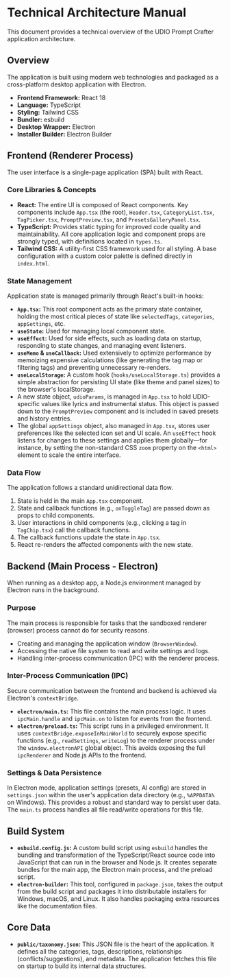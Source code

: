 # Technical Architecture Manual

This document provides a technical overview of the UDIO Prompt Crafter application architecture.

## Overview

The application is built using modern web technologies and packaged as a cross-platform desktop application with Electron.

-   **Frontend Framework:** React 18
-   **Language:** TypeScript
-   **Styling:** Tailwind CSS
-   **Bundler:** esbuild
-   **Desktop Wrapper:** Electron
-   **Installer Builder:** Electron Builder

## Frontend (Renderer Process)

The user interface is a single-page application (SPA) built with React.

### Core Libraries & Concepts

-   **React:** The entire UI is composed of React components. Key components include `App.tsx` (the root), `Header.tsx`, `CategoryList.tsx`, `TagPicker.tsx`, `PromptPreview.tsx`, and `PresetsGalleryPanel.tsx`.
-   **TypeScript:** Provides static typing for improved code quality and maintainability. All core application logic and component props are strongly typed, with definitions located in `types.ts`.
-   **Tailwind CSS:** A utility-first CSS framework used for all styling. A base configuration with a custom color palette is defined directly in `index.html`.

### State Management

Application state is managed primarily through React's built-in hooks:

-   **`App.tsx`:** This root component acts as the primary state container, holding the most critical pieces of state like `selectedTags`, `categories`, `appSettings`, etc.
-   **`useState`:** Used for managing local component state.
-   **`useEffect`:** Used for side effects, such as loading data on startup, responding to state changes, and managing event listeners.
-   **`useMemo` & `useCallback`:** Used extensively to optimize performance by memoizing expensive calculations (like generating the tag map or filtering tags) and preventing unnecessary re-renders.
-   **`useLocalStorage`:** A custom hook (`hooks/useLocalStorage.ts`) provides a simple abstraction for persisting UI state (like theme and panel sizes) to the browser's localStorage.
-   A new state object, `udioParams`, is managed in `App.tsx` to hold UDIO-specific values like lyrics and instrumental status. This object is passed down to the `PromptPreview` component and is included in saved presets and history entries.
-   The global `appSettings` object, also managed in `App.tsx`, stores user preferences like the selected icon set and UI scale. An `useEffect` hook listens for changes to these settings and applies them globally—for instance, by setting the non-standard CSS `zoom` property on the `<html>` element to scale the entire interface.

### Data Flow

The application follows a standard unidirectional data flow.

1.  State is held in the main `App.tsx` component.
2.  State and callback functions (e.g., `onToggleTag`) are passed down as props to child components.
3.  User interactions in child components (e.g., clicking a tag in `TagChip.tsx`) call the callback functions.
4.  The callback functions update the state in `App.tsx`.
5.  React re-renders the affected components with the new state.

## Backend (Main Process - Electron)

When running as a desktop app, a Node.js environment managed by Electron runs in the background.

### Purpose

The main process is responsible for tasks that the sandboxed renderer (browser) process cannot do for security reasons.

-   Creating and managing the application window (`BrowserWindow`).
-   Accessing the native file system to read and write settings and logs.
-   Handling inter-process communication (IPC) with the renderer process.

### Inter-Process Communication (IPC)

Secure communication between the frontend and backend is achieved via Electron's `contextBridge`.

-   **`electron/main.ts`:** This file contains the main process logic. It uses `ipcMain.handle` and `ipcMain.on` to listen for events from the frontend.
-   **`electron/preload.ts`:** This script runs in a privileged environment. It uses `contextBridge.exposeInMainWorld` to securely expose specific functions (e.g., `readSettings`, `writeLog`) to the renderer process under the `window.electronAPI` global object. This avoids exposing the full `ipcRenderer` and Node.js APIs to the frontend.

### Settings & Data Persistence

In Electron mode, application settings (presets, AI config) are stored in `settings.json` within the user's application data directory (e.g., `%APPDATA%` on Windows). This provides a robust and standard way to persist user data. The `main.ts` process handles all file read/write operations for this file.

## Build System

-   **`esbuild.config.js`:** A custom build script using `esbuild` handles the bundling and transformation of the TypeScript/React source code into JavaScript that can run in the browser and Node.js. It creates separate bundles for the main app, the Electron main process, and the preload script.
-   **`electron-builder`:** This tool, configured in `package.json`, takes the output from the build script and packages it into distributable installers for Windows, macOS, and Linux. It also handles packaging extra resources like the documentation files.

## Core Data

-   **`public/taxonomy.json`:** This JSON file is the heart of the application. It defines all the categories, tags, descriptions, relationships (conflicts/suggestions), and metadata. The application fetches this file on startup to build its internal data structures.